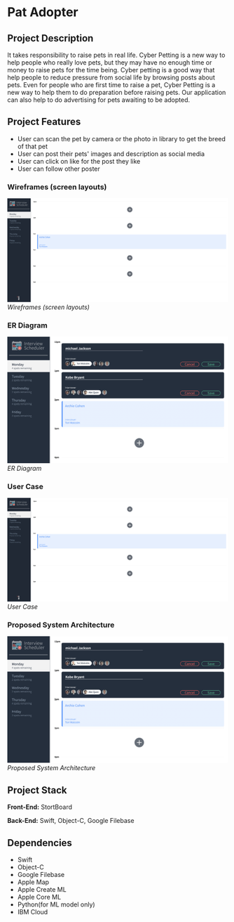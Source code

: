 # Pat Adopter
## Project Description
It takes responsibility to raise pets in real life. Cyber Petting is a new way to help people who really love pets, but they may have no enough time or money to raise pets for the time being. Cyber petting is a good way that help people to reduce pressure from social life by browsing posts about pets. Even for people who are first time to raise a pet, Cyber Petting is a new way to help them to do preparation before raising pets. Our application can also help to do advertising for pets awaiting to be adopted.

## Project Features
- User can scan the pet by camera or the photo in library to get the breed of that pet
- User can post their pets' images and description as social media
- User can click on like for the post they like
- User can follow other poster

### Wireframes (screen layouts)
!['booked-slots-available'](https://github.com/JunqiDu/scheduler/blob/master/docs/scheduler-dayView.png)
_Wireframes (screen layouts)_

### ER Diagram
!['book-new-apt'](https://github.com/JunqiDu/scheduler/blob/master/docs/new-appointment.png)
_ER Diagram_

### User Case
!['booked-slots-available'](https://github.com/JunqiDu/scheduler/blob/master/docs/scheduler-dayView.png)
_User Case_

### Proposed System Architecture
!['book-new-apt'](https://github.com/JunqiDu/scheduler/blob/master/docs/new-appointment.png)
_Proposed System Architecture_

## Project Stack

__Front-End:__ StortBoard

__Back-End:__ Swift, Object-C, Google Filebase

## Dependencies
- Swift
- Object-C
- Google Filebase
- Apple Map
- Apple Create ML
- Apple Core ML
- Python(for ML model only)
- IBM Cloud
